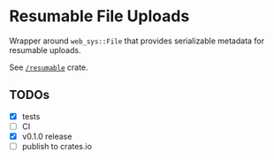 # Resumable File Uploads

Wrapper around `web_sys::File` that provides serializable metadata for
resumable uploads.

See [`/resumable`](resumable/) crate.

## TODOs

- [x] tests
- [ ] CI
- [x] v0.1.0 release
- [ ] publish to crates.io
